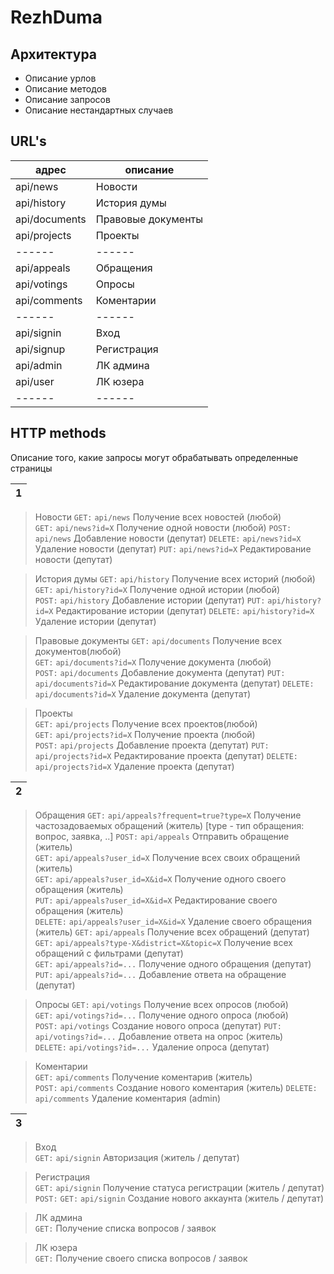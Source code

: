
# RezhDuma


## Архитектура






- Описание урлов
- Описание методов
- Описание запросов
- Описание нестандартных случаев


## URL's


| адрес | описание |
| ------ | ------ |
| api/news | Новости  |
| api/history | История думы |
| api/documents | Правовые документы |
| api/projects | Проекты |
| ------ | ------ |
| api/appeals | Обращения|
| api/votings | Опросы|
| api/comments | Коментарии |
| ------ | ------ |
| api/signin | Вход |
| api/signup | Регистрация |
| api/admin | ЛК админа |
| api/user | ЛК юзера |
| ------ | ------ |


## HTTP methods

Описание того, какие запросы могут обрабатывать определенные страницы

|  1 |
| ------ |
>  Новости 
>`GET:` `api/news`   Получение всех новостей (любой)  
>`GET:` `api/news?id=X`   Получение одной новости (любой)
>`POST:` `api/news`  Добавление новости (депутат) 
>`DELETE:` `api/news?id=X`  Удаление новости (депутат)
>`PUT:` `api/news?id=X`  Редактирование новости (депутат) 


>  История думы
`GET:` `api/history`   Получение всех историй (любой)  
`GET:` `api/history?id=X`   Получение одной истории (любой)  
`POST:` `api/history`  Добавление истории (депутат)
`PUT:` `api/history?id=X`  Редактирование истории (депутат)
`DELETE:` `api/history?id=X`  Удаление истории (депутат)

>  Правовые документы
`GET:` `api/documents`   Получение всех документов(любой)  
`GET:` `api/documents?id=X`   Получение документа (любой)  
`POST:` `api/documents`  Добавление документа (депутат)
`PUT:` `api/documents?id=X`  Редактирование документа (депутат)
`DELETE:` `api/documents?id=X`  Удаление документа (депутат)

>  Проекты      
`GET:` `api/projects`   Получение всех проектов(любой)  
`GET:` `api/projects?id=X`   Получение проекта (любой)  
`POST:` `api/projects`  Добавление проекта (депутат)
`PUT:` `api/projects?id=X`  Редактирование проекта (депутат)
`DELETE:` `api/projects?id=X`  Удаление проекта (депутат)


|  2 |
| ------ |

>  Обращения
`GET:` `api/appeals?frequent=true?type=X` Получение частозадоваемых обращений (житель)  [type - тип обращения: вопрос, заявка, ..]
`POST:` `api/appeals` Отправить обращение (житель)  
`GET:` `api/appeals?user_id=X` Получение всех своих обращений (житель)  
`GET:` `api/appeals?user_id=X&id=X` Получение одного своего обращения (житель)  
`PUT:` `api/appeals?user_id=X&id=X` Редактирование своего обращения (житель)  
`DELETE:` `api/appeals?user_id=X&id=X` Удаление своего обращения (житель) 
`GET:` `api/appeals` Получение всех обращений (депутат)  
`GET:` `api/appeals?type-X&district=X&topic=X` Получение всех обращений с фильтрами (депутат)    
`GET:` `api/appeals?id=...` Получение одного обращения (депутат)                              
`PUT:` `api/appeals?id=...`  Добавление ответа на обращение (депутат)        

>  Опросы
`GET:` `api/votings` Получение всех опросов (любой)   
`GET:` `api/votings?id=...` Получение одного опроса (любой)                              
`POST:` `api/votings` Создание нового опроса (депутат) 
`PUT:` `api/votings?id=...`  Добавление ответа на опрос (житель)        
`DELETE:` `api/votings?id=...`  Удаление опроса (депутат)

>  Коментарии      
`GET:` `api/comments`  Получение коментарив (житель)                           
`POST:` `api/comments`  Создание нового коментария (житель)
`DELETE:` `api/comments`    Удаление коментария (admin)

|  3 |
| ------ |
>  Вход      
`GET:` `api/signin`   Авторизация (житель / депутат)                         

>  Регистрация      
`GET:` `api/signin` Получение статуса регистрации  (житель / депутат)                  
`POST:` `GET:` `api/signin`  Создание нового аккаунта  (житель / депутат)                          

>  ЛК админа      
`GET:`   Получение списка вопросов / заявок 

>  ЛК юзера      
`GET:`   Получение своего списка вопросов / заявок 






